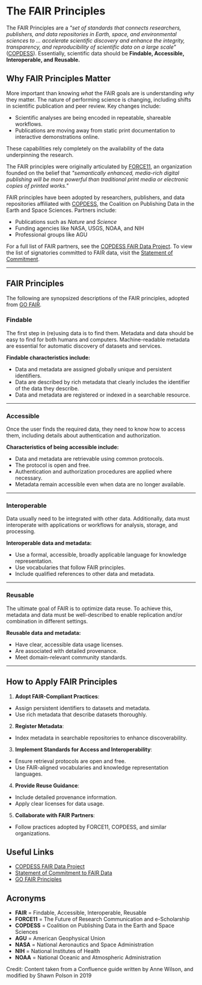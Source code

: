# The FAIR Principles

The FAIR Principles are a *"set of standards that connects researchers, publishers,
and data repositories in Earth, space, and environmental sciences to ... accelerate
scientific discovery and enhance the integrity, transparency, and reproducibility of
scientific data on a large scale"* ([COPDESS](https://copdess.org/enabling-fair-data-project/)).
Essentially, scientific data should be **Findable, Accessible, Interoperable, and Reusable.**

## Why FAIR Principles Matter

More important than knowing *what* the FAIR goals are is understanding *why* they matter.
The nature of performing science is changing, including shifts in scientific publication
and peer review. Key changes include:

- Scientific analyses are being encoded in repeatable, shareable workflows.
- Publications are moving away from static print documentation to interactive demonstrations online.

These capabilities rely completely on the availability of the data underpinning the research.

The FAIR principles were originally articulated by [FORCE11](https://www.force11.org/about),
an organization founded on the belief that *"semantically enhanced, media-rich digital
publishing will be more powerful than traditional print media or electronic copies of printed works."*

FAIR principles have been adopted by researchers, publishers, and data repositories affiliated
with [COPDESS](https://copdess.org/enabling-fair-data-project/), the Coalition on Publishing Data
in the Earth and Space Sciences. Partners include:

- Publications such as *Nature* and *Science*
- Funding agencies like NASA, USGS, NOAA, and NIH
- Professional groups like AGU

For a full list of FAIR partners, see the [COPDESS FAIR Data Project](https://copdess.org/enabling-fair-data-project/).
To view the list of signatories committed to FAIR data, visit the [Statement of Commitment](https://copdess.org/statement-of-commitment/).

---

## FAIR Principles

The following are synopsized descriptions of the FAIR principles,
adopted from [GO FAIR](https://www.go-fair.org/fair-principles/).

### **Findable**

The first step in (re)using data is to find them. Metadata and data should be easy
to find for both humans and computers. Machine-readable metadata are essential for
automatic discovery of datasets and services.

**Findable characteristics include:**

- Data and metadata are assigned globally unique and persistent identifiers.
- Data are described by rich metadata that clearly includes the identifier of the data they describe.
- Data and metadata are registered or indexed in a searchable resource.

---

### **Accessible**

Once the user finds the required data, they need to know how to access them, including details about authentication and authorization.

**Characteristics of being accessible include:**

- Data and metadata are retrievable using common protocols.
- The protocol is open and free.
- Authentication and authorization procedures are applied where necessary.
- Metadata remain accessible even when data are no longer available.

---

### **Interoperable**

Data usually need to be integrated with other data. Additionally, data must
interoperate with applications or workflows for analysis, storage, and processing.

**Interoperable data and metadata:**

- Use a formal, accessible, broadly applicable language for knowledge representation.
- Use vocabularies that follow FAIR principles.
- Include qualified references to other data and metadata.

---

### **Reusable**

The ultimate goal of FAIR is to optimize data reuse. To achieve this, metadata and data
must be well-described to enable replication and/or combination in different settings.

**Reusable data and metadata:**

- Have clear, accessible data usage licenses.
- Are associated with detailed provenance.
- Meet domain-relevant community standards.

---

## How to Apply FAIR Principles

1. **Adopt FAIR-Compliant Practices**:
  - Assign persistent identifiers to datasets and metadata.
  - Use rich metadata that describe datasets thoroughly.

2. **Register Metadata**:
  - Index metadata in searchable repositories to enhance discoverability.

3. **Implement Standards for Access and Interoperability**:
  - Ensure retrieval protocols are open and free.
  - Use FAIR-aligned vocabularies and knowledge representation languages.

4. **Provide Reuse Guidance**:
  - Include detailed provenance information.
  - Apply clear licenses for data usage.

5. **Collaborate with FAIR Partners**:
  - Follow practices adopted by FORCE11, COPDESS, and similar organizations.

## Useful Links

- [COPDESS FAIR Data Project](https://copdess.org/enabling-fair-data-project/)
- [Statement of Commitment to FAIR Data](https://copdess.org/statement-of-commitment/)
- [GO FAIR Principles](https://www.go-fair.org/fair-principles/)

## Acronyms

- **FAIR** = Findable, Accessible, Interoperable, Reusable
- **FORCE11** = The Future of Research Communication and e-Scholarship
- **COPDESS** = Coalition on Publishing Data in the Earth and Space Sciences
- **AGU** = American Geophysical Union
- **NASA** = National Aeronautics and Space Administration
- **NIH** = National Institutes of Health
- **NOAA** = National Oceanic and Atmospheric Administration

Credit: Content taken from a Confluence guide written by Anne Wilson, and modified by Shawn Polson in 2019
